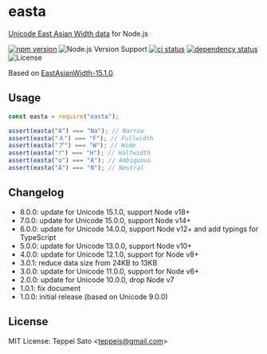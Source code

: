# easta

[Unicode East Asian Width data](http://www.unicode.org/reports/tr11/) for Node.js

[![npm version][npm-image]][npm-url]
![Node.js Version Support][node-version]
[![ci status][ci-image]][ci-url]
[![dependency status][deps-image]][deps-url]
![License][license]

Based on [EastAsianWidth-15.1.0](http://www.unicode.org/Public/15.1.0/ucd/EastAsianWidth.txt).

## Usage

```js
const easta = require("easta");

assert(easta("A") === "Na"); // Narrow
assert(easta("Ａ") === "F"); // Fullwidth
assert(easta("ア") === "W"); // Wide
assert(easta("ｱ") === "H"); // Halfwidth
assert(easta("α") === "A"); // Ambiguous
assert(easta("À") === "N"); // Neutral
```

## Changelog

- 8.0.0: update for Unicode 15.1.0, support Node v18+
- 7.0.0: update for Unicode 15.0.0, support Node v14+
- 6.0.0: update for Unicode 14.0.0, support Node v12+ and add typings for TypeScript
- 5.0.0: update for Unicode 13.0.0, support Node v10+
- 4.0.0: update for Unicode 12.1.0, support for Node v8+
- 3.0.1: reduce data size from 24KB to 13KB
- 3.0.0: update for Unicode 11.0.0, support for Node v6+
- 2.0.0: update for Unicode 10.0.0, drop Node v7
- 1.0.1: fix document
- 1.0.0: initial release (based on Unicode 9.0.0)

## License

MIT License: Teppei Sato &lt;teppeis@gmail.com&gt;

[npm-image]: https://img.shields.io/npm/v/easta.svg
[npm-url]: https://npmjs.org/package/easta
[npm-downloads-image]: https://img.shields.io/npm/dm/easta.svg
[ci-image]: https://github.com/teppeis/easta/workflows/ci/badge.svg
[ci-url]: https://github.com/teppeis/easta/actions?query=workflow%3Aci
[deps-image]: https://img.shields.io/david/teppeis/easta.svg
[deps-url]: https://david-dm.org/teppeis/easta
[node-version]: https://img.shields.io/badge/Node.js%20support-v12+-brightgreen.svg
[coverage-image]: https://img.shields.io/coveralls/teppeis/easta/master.svg
[coverage-url]: https://coveralls.io/github/teppeis/easta?branch=master
[license]: https://img.shields.io/npm/l/easta.svg
